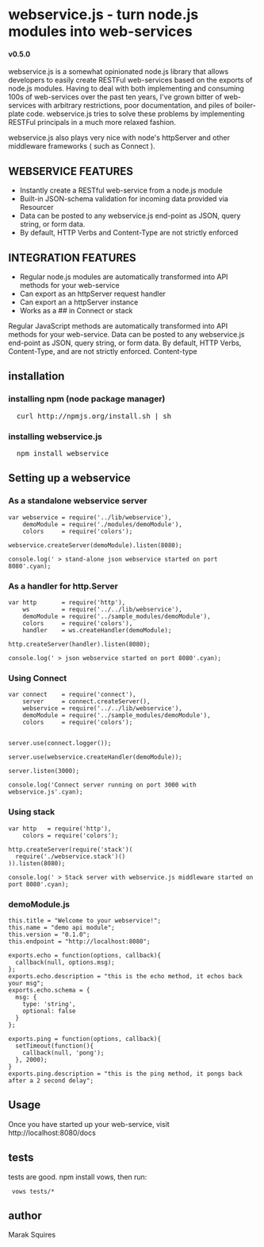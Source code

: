 # webservice.js - turn node.js modules into web-services
#### v0.5.0
webservice.js is a somewhat opinionated node.js library that allows developers to easily create RESTFul web-services based on the exports of node.js modules. Having to deal with both implementing and consuming 100s of web-services over the past ten years, I've grown bitter of web-services with arbitrary restrictions, poor documentation, and piles of boiler-plate code. webservice.js tries to solve these problems by implementing RESTFul principals in a much more relaxed fashion.

webservice.js also plays very nice with node's httpServer and other middleware frameworks ( such as Connect ).


## WEBSERVICE FEATURES

- Instantly create a RESTful web-service from a node.js module
- Built-in JSON-schema validation for incoming data provided via Resourcer
- Data can be posted to any webservice.js end-point as JSON, query string, or form data.
- By default, HTTP Verbs and Content-Type are not strictly enforced

## INTEGRATION FEATURES

- Regular node.js modules are automatically transformed into API methods for your web-service
- Can export as an httpServer request handler
- Can export an a httpServer instance
- Works as a ## in Connect or stack

Regular JavaScript methods are automatically transformed into API methods for your web-service. Data can be posted to any webservice.js end-point as JSON, query string, or form data. By default, HTTP Verbs, Content-Type, and  are not strictly enforced. Content-type

## installation

### installing npm (node package manager)
<pre>
  curl http://npmjs.org/install.sh | sh
</pre>

### installing webservice.js
<pre>
  npm install webservice
</pre>

## Setting up a webservice

### As a standalone webservice server

    var webservice = require('../lib/webservice'),
        demoModule = require('./modules/demoModule'),
        colors     = require('colors');

    webservice.createServer(demoModule).listen(8080);

    console.log(' > stand-alone json webservice started on port 8080'.cyan);  


### As a handler for http.Server

    var http       = require('http'),
        ws         = require('../../lib/webservice'),
        demoModule = require('../sample_modules/demoModule'),
        colors     = require('colors'),
        handler    = ws.createHandler(demoModule);

    http.createServer(handler).listen(8080);

    console.log(' > json webservice started on port 8080'.cyan);  



### Using Connect

    var connect    = require('connect'),
        server     = connect.createServer(),
        webservice = require('../../lib/webservice'),
        demoModule = require('../sample_modules/demoModule'),
        colors     = require('colors');


    server.use(connect.logger());

    server.use(webservice.createHandler(demoModule));

    server.listen(3000);

    console.log('Connect server running on port 3000 with webservice.js'.cyan);

### Using stack

    var http   = require('http'),
        colors = require('colors');

    http.createServer(require('stack')(
      require('./webservice.stack')()
    )).listen(8080);

    console.log(' > Stack server with webservice.js middleware started on port 8080'.cyan);

### demoModule.js

    this.title = "Welcome to your webservice!";
    this.name = "demo api module";
    this.version = "0.1.0";
    this.endpoint = "http://localhost:8080";

    exports.echo = function(options, callback){
      callback(null, options.msg);
    };
    exports.echo.description = "this is the echo method, it echos back your msg";
    exports.echo.schema = {
      msg: { 
        type: 'string',
        optional: false 
      }
    };

    exports.ping = function(options, callback){
      setTimeout(function(){
        callback(null, 'pong');
      }, 2000);
    }
    exports.ping.description = "this is the ping method, it pongs back after a 2 second delay";


## Usage

Once you have started up your web-service, visit http://localhost:8080/docs

## tests

tests are good. npm install vows, then run:

     vows tests/*


## author

Marak Squires